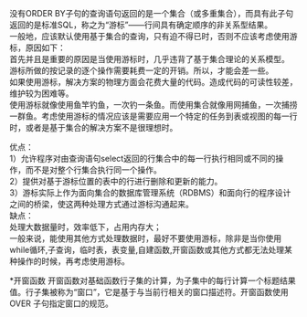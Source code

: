 没有ORDER BY子句的查询语句返回的是一个集合（或多重集合），而具有此子句返回的是标准SQL，称之为“游标”——行间具有确定顺序的非关系型结果。  
一般地，应该默认使用基于集合的查询，只有迫不得已时，否则不应该考虑使用游标，原因如下：  
首先并且是重要的原因是当使用游标时，几乎违背了基于集合理论的关系模型。  
游标所做的按记录的逐个操作需要耗费一定的开销。所以，才能会差一些。  
如果使用游标，解决方案的物理方面会花费大量的代码。造成代码的可读性较差，维护较为困难等。  
使用游标就像使用鱼竿钓鱼，一次钓一条鱼。而使用集合就像用网捕鱼，一次捕捞一群鱼。考虑使用游标的情况应该是需要应用一个特定的任务到表或视图的每一行时，或者是基于集合的解决方案不是很理想时。  

优点：  
1）允许程序对由查询语句select返回的行集合中的每一行执行相同或不同的操作，而不是对整个行集合执行同一个操作。  
2）提供对基于游标位置的表中的行进行删除和更新的能力。  
3）游标实际上作为面向集合的数据库管理系统（RDBMS）和面向行的程序设计之间的桥梁，使这两种处理方式通过游标沟通起来。  
缺点：  
处理大数据量时，效率低下，占用内存大；  
一般来说，能使用其他方式处理数据时，最好不要使用游标，除非是当你使用while循环,子查询，临时表，表变量,自建函数,开窗函数或其他方式都无法处理某种操作的时候，再考虑使用游标。  

*开窗函数
开窗函数对基础函数行子集的计算，为子集中的每行计算一个标题结果值。行子集被称为“窗口”，它是基于与当前行相关的窗口描述符。开窗函数使用 OVER 子句指定窗口的规范。
